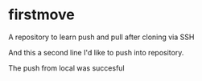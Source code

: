 # firstmove
A repository to learn push and pull after cloning via SSH 

And this a second line I'd like to push into repository.

The push from local was succesful
